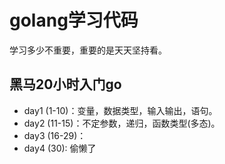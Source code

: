 # golang学习代码

学习多少不重要，重要的是天天坚持看。

## 黑马20小时入门go

- day1 (1-10)：变量，数据类型，输入输出，语句。
- day2 (11-15)：不定参数，递归，函数类型(多态)。
- day3 (16-29)：
- day4 (30): 偷懒了

